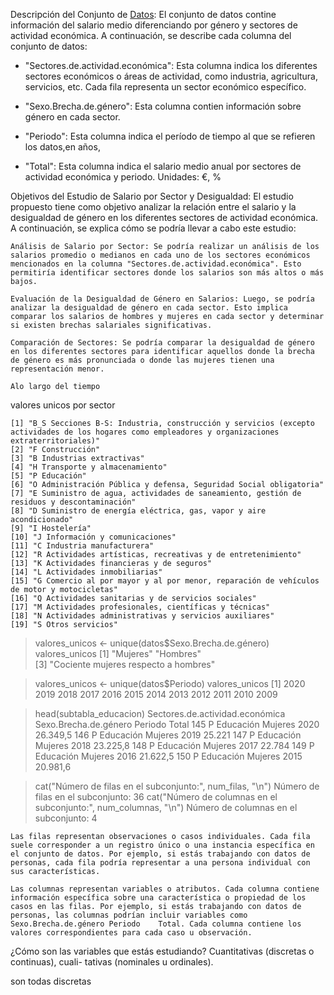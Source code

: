 
Descripción del Conjunto de [Datos](https://www.ine.es/jaxiT3/Tabla.htm?t=10911&L=0):
El conjunto de datos contine  información del salario medio diferenciando por  género y  sectores de actividad económica. A continuación, se describe cada columna del conjunto de datos:

- "Sectores.de.actividad.económica": Esta columna indica los diferentes sectores económicos o áreas de actividad, como industria, agricultura, servicios, etc. Cada fila representa un sector económico específico.

- "Sexo.Brecha.de.género": Esta columna contien información sobre  género en cada sector. 

- "Periodo": Esta columna indica el período de tiempo al que se refieren los datos,en años, 

- "Total": Esta columna indica el salario medio anual por sectores de actividad económica y periodo. Unidades: €, %

Objetivos del Estudio de Salario por Sector y Desigualdad:
El estudio propuesto tiene como objetivo analizar la relación entre el salario y la desigualdad de género en los diferentes sectores de actividad económica. A continuación, se explica cómo se podría llevar a cabo este estudio:

    Análisis de Salario por Sector: Se podría realizar un análisis de los salarios promedio o medianos en cada uno de los sectores económicos mencionados en la columna "Sectores.de.actividad.económica". Esto permitiría identificar sectores donde los salarios son más altos o más bajos.

    Evaluación de la Desigualdad de Género en Salarios: Luego, se podría analizar la desigualdad de género en cada sector. Esto implica comparar los salarios de hombres y mujeres en cada sector y determinar si existen brechas salariales significativas.

    Comparación de Sectores: Se podría comparar la desigualdad de género en los diferentes sectores para identificar aquellos donde la brecha de género es más pronunciada o donde las mujeres tienen una representación menor.

    Alo largo del tiempo


valores unicos por sector

    [1] "B_S Secciones B-S: Industria, construcción y servicios (excepto actividades de los hogares como empleadores y organizaciones extraterritoriales)"
    [2] "F Construcción"                                                                                                                                  
    [3] "B Industrias extractivas"                                                                                                                        
    [4] "H Transporte y almacenamiento"                                                                                                                   
    [5] "P Educación"                                                                                                                                     
    [6] "O Administración Pública y defensa, Seguridad Social obligatoria"                                                                                
    [7] "E Suministro de agua, actividades de saneamiento, gestión de residuos y descontaminación"                                                        
    [8] "D Suministro de energía eléctrica, gas, vapor y aire acondicionado"                                                                              
    [9] "I Hostelería"                                                                                                                                    
    [10] "J Información y comunicaciones"                                                                                                                  
    [11] "C Industria manufacturera"                                                                                                                       
    [12] "R Actividades artísticas, recreativas y de entretenimiento"                                                                                      
    [13] "K Actividades financieras y de seguros"                                                                                                          
    [14] "L Actividades inmobiliarias"                                                                                                                     
    [15] "G Comercio al por mayor y al por menor, reparación de vehículos de motor y motocicletas"                                                         
    [16] "Q Actividades sanitarias y de servicios sociales"                                                                                                
    [17] "M Actividades profesionales, científicas y técnicas"                                                                                             
    [18] "N Actividades administrativas y servicios auxiliares"                                                                                            
    [19] "S Otros servicios"   

> valores_unicos <- unique(datos$Sexo.Brecha.de.género)
> valores_unicos
    [1] "Mujeres"                             "Hombres"                            
    [3] "Cociente mujeres respecto a hombres"

> valores_unicos <- unique(datos$Periodo)
> valores_unicos
 [1] 2020 2019 2018 2017 2016 2015 2014 2013 2012 2011 2010 2009



 > head(subtabla_educacion)
    Sectores.de.actividad.económica Sexo.Brecha.de.género Periodo    Total
145                     P Educación               Mujeres    2020 26.349,5
146                     P Educación               Mujeres    2019   25.221
147                     P Educación               Mujeres    2018 23.225,8
148                     P Educación               Mujeres    2017   22.784
149                     P Educación               Mujeres    2016 21.622,5
150                     P Educación               Mujeres    2015 20.981,6

> cat("Número de filas en el subconjunto:", num_filas, "\n")
Número de filas en el subconjunto: 36 
> cat("Número de columnas en el subconjunto:", num_columnas, "\n")
Número de columnas en el subconjunto: 4 



    Las filas representan observaciones o casos individuales. Cada fila suele corresponder a un registro único o una instancia específica en el conjunto de datos. Por ejemplo, si estás trabajando con datos de personas, cada fila podría representar a una persona individual con sus características.

    Las columnas representan variables o atributos. Cada columna contiene información específica sobre una característica o propiedad de los casos en las filas. Por ejemplo, si estás trabajando con datos de personas, las columnas podrían incluir variables como  Sexo.Brecha.de.género Periodo    Total. Cada columna contiene los valores correspondientes para cada caso u observación.


¿Cómo son las variables que estás estudiando? Cuantitativas (discretas o continuas), cuali-
tativas (nominales u ordinales).

son todas discretas 
